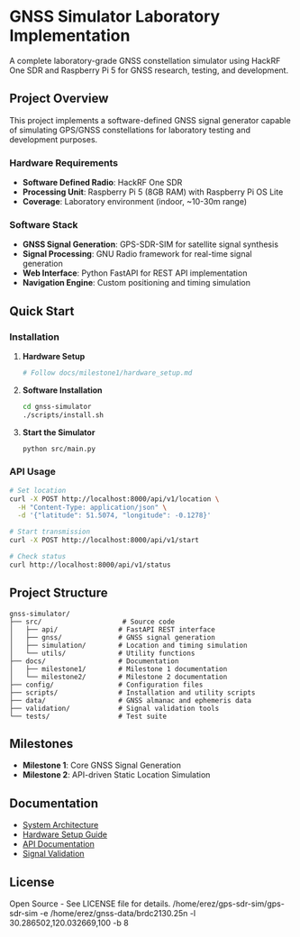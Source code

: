 # GNSS Simulator Laboratory Implementation

A complete laboratory-grade GNSS constellation simulator using HackRF One SDR and Raspberry Pi 5 for GNSS research, testing, and development.

## Project Overview

This project implements a software-defined GNSS signal generator capable of simulating GPS/GNSS constellations for laboratory testing and development purposes.

### Hardware Requirements

- **Software Defined Radio**: HackRF One SDR
- **Processing Unit**: Raspberry Pi 5 (8GB RAM) with Raspberry Pi OS Lite
- **Coverage**: Laboratory environment (indoor, ~10-30m range)

### Software Stack

- **GNSS Signal Generation**: GPS-SDR-SIM for satellite signal synthesis
- **Signal Processing**: GNU Radio framework for real-time signal generation
- **Web Interface**: Python FastAPI for REST API implementation
- **Navigation Engine**: Custom positioning and timing simulation

## Quick Start

### Installation

1. **Hardware Setup**
   ```bash
   # Follow docs/milestone1/hardware_setup.md
   ```

2. **Software Installation**
   ```bash
   cd gnss-simulator
   ./scripts/install.sh
   ```

3. **Start the Simulator**
   ```bash
   python src/main.py
   ```

### API Usage

```bash
# Set location
curl -X POST http://localhost:8000/api/v1/location \
  -H "Content-Type: application/json" \
  -d '{"latitude": 51.5074, "longitude": -0.1278}'

# Start transmission
curl -X POST http://localhost:8000/api/v1/start

# Check status
curl http://localhost:8000/api/v1/status
```

## Project Structure

```
gnss-simulator/
├── src/                    # Source code
│   ├── api/               # FastAPI REST interface
│   ├── gnss/              # GNSS signal generation
│   ├── simulation/        # Location and timing simulation
│   └── utils/             # Utility functions
├── docs/                  # Documentation
│   ├── milestone1/        # Milestone 1 documentation
│   └── milestone2/        # Milestone 2 documentation
├── config/                # Configuration files
├── scripts/               # Installation and utility scripts
├── data/                  # GNSS almanac and ephemeris data
├── validation/            # Signal validation tools
└── tests/                 # Test suite
```

## Milestones

- **Milestone 1**: Core GNSS Signal Generation
- **Milestone 2**: API-driven Static Location Simulation

## Documentation

- [System Architecture](docs/milestone1/architecture.md)
- [Hardware Setup Guide](docs/milestone1/hardware_setup.md)
- [API Documentation](docs/milestone2/api_documentation.md)
- [Signal Validation](docs/milestone1/signal_validation.md)

## License

Open Source - See LICENSE file for details.
/home/erez/gps-sdr-sim/gps-sdr-sim -e /home/erez/gnss-data/brdc2130.25n  -l 30.286502,120.032669,100 -b 8